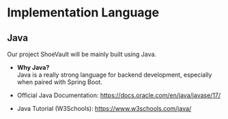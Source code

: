 # Implementation Language

## Java
Our project ShoeVault will be mainly built using Java.

- **Why Java?**  
  Java is a really strong language for backend development, especially when paired with Spring Boot. 

- Official Java Documentation: https://docs.oracle.com/en/java/javase/17/  
- Java Tutorial (W3Schools): https://www.w3schools.com/java/


